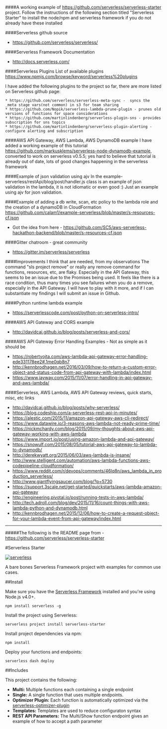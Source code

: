 ####A working example of https://github.com/serverless/serverless-starter project.
Follow the instructions of the following section titled "Serverless Starter"  to install the node/npm and serverless framework if you do not already have these installed

####Serverless github source 
* https://github.com/serverless/serverless/

####Serverless Framework Documentation
* http://docs.serverless.com/

####Serverless Plugins
List of available plugins
https://www.npmjs.com/browse/keyword/serverless%20plugins

I have added the following plugins to the project so far, there are more listed on Serverless github page:
```
* https://github.com/serverless/serverless-meta-sync -  syncs the _meta stage vars(not common) in s3 for team sharing
* https://github.com/Nopik/serverless-lambda-prune-plugin - prunes old versions of functions for space considerations
* https://github.com/martinlindenberg/serverless-plugin-sns - provides subscription for sns topics
* https://github.com/martinlindenberg/serverless-plugin-alerting - configure alerting and subscription
```

####AWS API Gateway, AWS Lambda, AWS DynamoDB example
I have added a working example of this tutorial https://github.com/markusklems/serverless-node-dynamodb-example, converted to work on serverless v0.5.5; yes hard to believe that tutorial is already out of date, lots of good changes happening in the serverless framework

####Example of json validation using ajv 
In the example-serverless/restApi/blog/post/handler.js class is an example of json validation in the lambda, it is not idiomatic or even good :) Just an example using ajv for json validation.

####Example of adding a db write, scan, etc policy to the lambda role and the creation of a dynamoDB in CloudFormation
https://github.com/calam1/example-serverless/blob/master/s-resources-cf.json
* Got the idea from here - https://github.com/SC5/aws-serverless-hackathon-backend/blob/master/s-resources-cf.json

####Gitter chatroom - great community
* https://gitter.im/serverless/serverless

####Improvements I think that are needed, from my observations
The command "sls project remove" or really any remove command for functions, resources, etc, are flaky.  Especially in the API Gateway, this seems to be an issue due to the Promises being used.  It feels like there is a race condition, thus many times you see failures when you do a remove, especially in the API Gateway.  I will have to play with it more, and if I can substantiate my findings I will submit an issue in Github.

####Python runtime lambda example
* https://serverlesscode.com/post/python-on-serverless-intro/

####AWS API Gateway and CORS example
* http://davidcai.github.io/blog/posts/serverless-and-cors/

####AWS API Gateway Error Handling Examples - Not as simple as it should be
* https://robertvojta.com/aws-lambda-api-gateway-error-handling-ede331178ee2#.1me0qb8n7
* http://kennbrodhagen.net/2016/03/09/how-to-return-a-custom-error-object-and-status-code-from-api-gateway-with-lambda/index.html
* https://www.jayway.com/2015/11/07/error-handling-in-api-gateway-and-aws-lambda/

####Serverless, AWS Lambda, AWS API Gateway reviews, quick starts, misc, etc links
* http://davidcai.github.io/blog/posts/why-serverless/
* https://blog.codeship.com/a-serverless-rest-api-in-minutes/
* https://alestic.com/2015/11/amazon-api-gateway-aws-cli-redirect/
* https://www.datawire.io/3-reasons-aws-lambda-not-ready-prime-time/
* https://nickmchardy.com/blog/2015/09/my-thoughts-about-aws-api-gateway-working-with-aws-lambda
* https://www.import.io/post/using-amazon-lambda-and-api-gateway/
* https://snowulf.com/2015/08/05/tutorial-aws-api-gateway-to-lambda-to-dynamodb/
* http://derekwyatt.org/2015/06/03/aws-lambda-is-insane/
* http://www.stelligent.com/automation/aws-lambda-functions-aws-codepipeline-cloudformation/
* https://www.reddit.com/r/devops/comments/46lq8n/aws_lambda_in_production_serverless/
* http://www.giantflyingsaucer.com/blog/?p=5730
* https://support.3scale.net/get-started/quickstarts/aws-lambda-amazon-api-gateway
* http://engineering.pivotal.io/post/running-tests-in-aws-lambda/
* http://tech.adroll.com/blog/dev/2015/11/16/count-things-with-aws-lambda-python-and-dynamodb.html
* http://kennbrodhagen.net/2015/12/06/how-to-create-a-request-object-for-your-lambda-event-from-api-gateway/index.html



-----------------------------------

#####The following is the README page from - https://github.com/serverless/serverless-starter

#Serverless Starter

[![serverless](http://public.serverless.com/badges/v3.svg)](http://www.serverless.com)

A bare bones Serverless Framework project with examples for common use cases.

##Install

Make sure you have the [Serverless Framework](http://www.serverless.com) installed and you're using Node.js v4.0+. 
```
npm install serverless -g
```

Install the project using Serverless:
```
serverless project install serverless-starter
```

Install project dependencies via npm:
```
npm install
```

Deploy your functions and endpoints:
```
serverless dash deploy
```

##Includes

This project contains the following:

* **Multi:** Multiple functions each containing a single endpoint
* **Single:** A single function that uses multiple endpoints.
* **Optimizer Plugin:**  Each function is automatically optimized via the [serverless-optimizer-plugin](https://www.github.com/serverless/serverless-optimizer-plugin)
* **Templates:** Templates are used to reduce configuraton syntax
* **REST API Parameters:** The Multi/Show function endpoint gives an example of how to accept a path parameter
